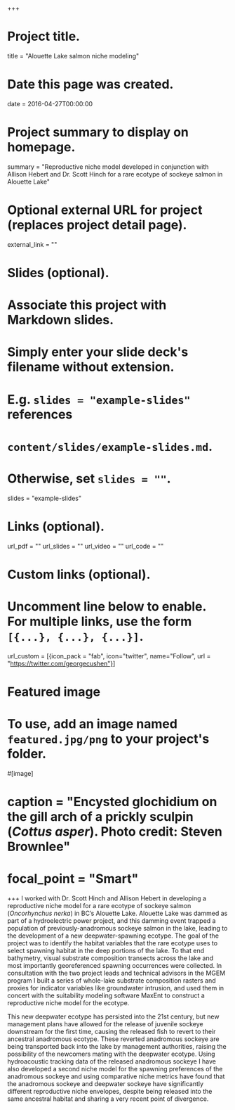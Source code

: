 +++
# Project title.
title = "Alouette Lake salmon niche modeling"

# Date this page was created.
date = 2016-04-27T00:00:00

# Project summary to display on homepage.
summary = "Reproductive niche model developed in conjunction with Allison Hebert and Dr. Scott Hinch for a rare ecotype of sockeye salmon in Alouette Lake"

# Optional external URL for project (replaces project detail page).
external_link = ""

# Slides (optional).
#   Associate this project with Markdown slides.
#   Simply enter your slide deck's filename without extension.
#   E.g. `slides = "example-slides"` references 
#   `content/slides/example-slides.md`.
#   Otherwise, set `slides = ""`.
slides = "example-slides"

# Links (optional).
url_pdf = ""
url_slides = ""
url_video = ""
url_code = ""

# Custom links (optional).
#   Uncomment line below to enable. For multiple links, use the form `[{...}, {...}, {...}]`.
url_custom = [{icon_pack = "fab", icon="twitter", name="Follow", url = "https://twitter.com/georgecushen"}]

# Featured image
# To use, add an image named `featured.jpg/png` to your project's folder. 

#[image]
#  caption = "Encysted glochidium on the gill arch of a prickly sculpin (*Cottus asper*). Photo credit: Steven Brownlee"
#  focal_point = "Smart"
  
+++
 I worked with Dr. Scott Hinch and Allison Hebert in developing a reproductive niche model for a rare ecotype
of sockeye salmon (*Oncorhynchus nerka*) in BC’s Alouette Lake. Alouette Lake was dammed as
part of a hydroelectric power project, and this damming event trapped a population of
previously-anadromous sockeye salmon in the lake, leading to the development of a new
deepwater-spawning ecotype. The goal of the project was to identify the habitat variables that the
rare ecotype uses to select spawning habitat in the deep portions of the lake. To that end
bathymetry, visual substrate composition transects across the lake and most importantly 
georeferenced spawning occurrences were collected. In consultation with the two project leads
and technical advisors in the MGEM program I built a series of whole-lake substrate
composition rasters and proxies for indicator variables like groundwater intrusion, and used them
in concert with the suitability modeling software MaxEnt to construct a reproductive niche
model for the ecotype.

This new deepwater ecotype has persisted into the 21st century, but new management
plans have allowed for the release of juvenile sockeye downstream for the first time, causing the
released fish to revert to their ancestral anadromous ecotype. These reverted anadromous
sockeye are being transported back into the lake by management authorities, raising the
possibility of the newcomers mating with the deepwater ecotype. Using hydroacoustic tracking
data of the released anadromous sockeye I have also developed a second niche model for the
spawning preferences of the anadromous sockeye and using comparative niche metrics have
found that the anadromous sockeye and deepwater sockeye have significantly different
reproductive niche envelopes, despite being released into the same ancestral habitat and sharing a
very recent point of divergence. 
